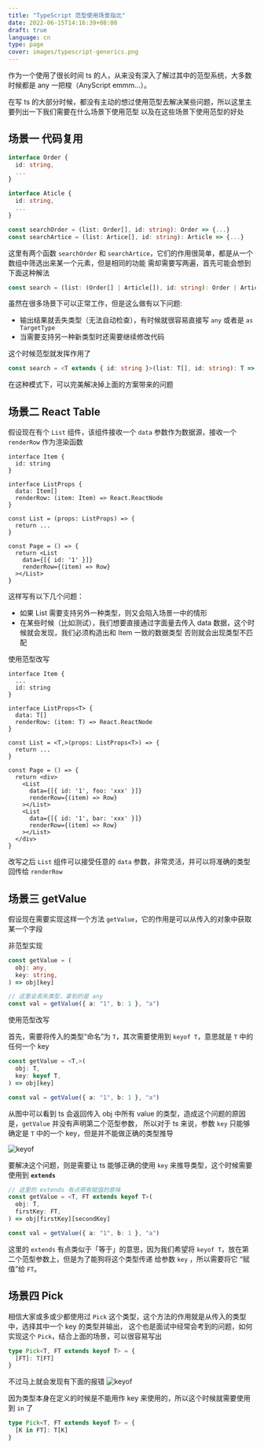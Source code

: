 ```yaml
---
title: "TypeScript 范型使用场景指北"
date: 2022-06-15T14:16:39+08:00
draft: true
language: cn
type: page
cover: images/typescript-generics.png
---
```

作为一个使用了很长时间 ts 的人，从来没有深入了解过其中的范型系统，大多数时候都是 any 一把梭（AnyScript emmm...）。

<!--more-->
在写 ts 的大部分时候，都没有主动的想过使用范型去解决某些问题，所以这里主要列出一下我们需要在什么场景下使用范型
以及在这些场景下使用范型的好处
## 场景一 代码复用

```ts
interface Order {
  id: string,
  ...
}

interface Aticle {
  id: string,
  ...
}

const searchOrder = (list: Order[], id: string): Order => {...}
const searchArtice = (list: Artice[], id: string): Article => {...}
```

这里有两个函数 `searchOrder` 和 `searchArtice`，它们的作用很简单，都是从一个数组中筛选出来某一个元素，但是相同的功能
需却需要写两遍，首先可能会想到下面这种解法
```ts
const search = (list: (Order[] | Article[]), id: string): Order | Article => {...}
```

虽然在很多场景下可以正常工作，但是这么做有以下问题:
-  输出结果就丢失类型（无法自动检查），有时候就很容易直接写 `any` 或者是 `as TargetType`
-  当需要支持另一种新类型时还需要继续修改代码

这个时候范型就发挥作用了
```ts
const search = <T extends { id: string }>(list: T[], id: string): T => {...}
```

在这种模式下，可以完美解决掉上面的方案带来的问题
## 场景二 React Table

假设现在有个 `List` 组件，该组件接收一个 `data` 参数作为数据源，接收一个 `renderRow` 作为渲染函数
```tsx
interface Item {
  id: string
}

interface ListProps {
  data: Item[]
  renderRow: (item: Item) => React.ReactNode
}

const List = (props: ListProps) => {
  return ...
}

const Page = () => {
  return <List
    data={[{ id: '1' }]}
    renderRow={(item) => Row}
  ></List>
}
```
这样写有以下几个问题：
- 如果 List 需要支持另外一种类型，则又会陷入场景一中的情形
- 在某些时候（比如测试），我们想要直接通过字面量去传入 data 数据，这个时候就会发现，我们必须构造出和 Item 一致的数据类型
否则就会出现类型不匹配

使用范型改写
```tsx
interface Item {
  ...
  id: string
}

interface ListProps<T> {
  data: T[]
  renderRow: (item: T) => React.ReactNode
}

const List = <T,>(props: ListProps<T>) => {
  return ...
}

const Page = () => {
  return <div>
    <List
      data={[{ id: '1', foo: 'xxx' }]}
      renderRow={(item) => Row}
    ></List>
    <List
      data={[{ id: '1', bar: 'xxx' }]}
      renderRow={(item) => Row}
    ></List>
  </div>
}
```
改写之后 `List` 组件可以接受任意的 `data` 参数，非常灵活，并可以将准确的类型回传给 `renderRow`

## 场景三 getValue

假设现在需要实现这样一个方法 `getValue`，它的作用是可以从传入的对象中获取某一个字段

非范型实现
```ts
const getValue = (
  obj: any,
  key: string,
) => obj[key]

// 这里会丢失类型，拿到的是 any
const val = getValue({ a: "1", b: 1 }, "a")
```

使用范型改写

首先，需要将传入的类型“命名”为 `T`，其次需要使用到 `keyof T`，意思就是 `T` 中的任何一个 key
```ts
const getValue = <T,>(
  obj: T,
  key: keyof T,
) => obj[key]

const val = getValue({ a: "1", b: 1 }, "a")
```

从图中可以看到 ts 会返回传入 obj 中所有 value 的类型，造成这个问题的原因是，`getValue` 并没有声明第二个范型参数，
所以对于 ts 来说，参数 `key` 只能够确定是 `T` 中的一个 key，但是并不能做正确的类型推导

![keyof](/images/getValue-keyof.jpg)

要解决这个问题，则是需要让 ts 能够正确的使用 `key` 来推导类型，这个时候需要使用到 **`extends`**
```ts
// 这里的 extends 有点带有赋值的意味
const getValue = <T, FT extends keyof T>(
  obj: T,
  firstKey: FT,
) => obj[firstKey][secondKey]

const val = getValue({ a: "1", b: 1 }, "a")
```
这里的 `extends` 有点类似于「等于」的意思，因为我们希望将 `keyof T`，放在第二个范型参数上，但是为了能狗将这个类型传递
给参数 `key` ，所以需要将它 “赋值”给 `FT`。
## 场景四 Pick

相信大家或多或少都使用过 `Pick` 这个类型，这个方法的作用就是从传入的类型中，选择其中一个 key 的类型并输出，
这个也是面试中经常会考到的问题，如何实现这个 `Pick`，结合上面的场景，可以很容易写出
```ts
type Pick<T, FT extends keyof T> = {
  [FT]: T[FT]
}
```
不过马上就会发现有下面的报错
![keyof](/images/Pick-error.jpg)

因为类型本身在定义的时候是不能用作 key 来使用的，所以这个时候就需要使用到 `in` 了
```ts
type Pick<T, FT extends keyof T> = {
  [K in FT]: T[K]
}
```
